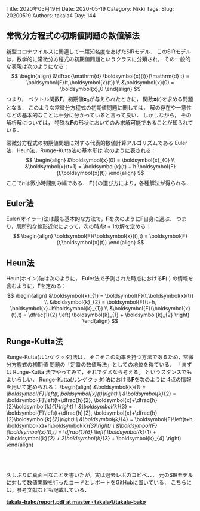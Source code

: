 ﻿Title: 2020年05月19日
Date: 2020-05-19
Category: Nikki
Tags: 
Slug: 20200519
Authors: takala4
Day: 144




## 常微分方程式の初期値問題の数値解法

新型コロナウイルスに関連して一躍知名度をあげたSIRモデル．
このSIRモデルは，数学的に常微分方程式の初期値問題というクラスに分類され，
その一般的な表現は次のようになる：
$$
\begin{align}
  &\dfrac{\mathrm{d} \boldsymbol{x}(t)}{\mathrm{d} t} = \boldsymbol{F}(t,\boldsymbol{x}(t))
  \\
  &\boldsymbol{x}(0) = \boldsymbol{x}_0
\end{align}
$$
つまり，
ベクトル関数$\boldsymbol{F}$，初期値$\boldsymbol{x}_{0}$が与えられたときに，
関数$\boldsymbol{x}(t)$を求める問題となる．
このような常微分方程式の初期値問題に関しては，
解の存在や一意性などの基本的なことは十分に分かっていると言って良い．
しかしながら，
その解析解については，
特殊な$\boldsymbol{F}$の形状においてのみ求解可能であることが知られている．


常微分方程式の初期値問題に対する代表的数値計算アルゴリズムである
Euler法，Heun法，Runge-Kutta法の基本形は
次のように表される：
$$
\begin{align}
  &\boldsymbol{x}(0) = \boldsymbol{x}_{0}
  \\
  &\boldsymbol{x}(t+1) = \boldsymbol{x}(t) + h \boldsymbol{F}(t,\boldsymbol{x}(t))
\end{align}
$$
ここで$h$は微小時間刻み幅である．
$\boldsymbol{F}(\cdot)$の選び方により，各種解法が得られる．

## Euler法

Euler(オイラー)法は最も基本的な方法で，$\boldsymbol{F}$を次のように$\boldsymbol{F}$自身に選ぶ．
つまり，局所的な線形近似によって，次の時点$t+1$の解を定める：
$$
\begin{align}
 \boldsymbol{F}(\boldsymbol{x}(t),t) = \boldsymbol{F}(t,\boldsymbol{x}(t))
\end{align}
$$

## Heun法

Heun(ホイン)法は次のように，
Euler法で予測された時点における$\boldsymbol{F}(\cdot)$
の情報を含むように，$\boldsymbol{F}$を定める：
$$
\begin{align}
  &\boldsymbol{k}_{1} = \boldsymbol{F}(t,\boldsymbol{x}(t))
  \\
  &\boldsymbol{k}_{2} = \boldsymbol{F}(t+h, \boldsymbol{x}+h\boldsymbol{k}_{1})
  \\
  &\boldsymbol{F}(\boldsymbol{x}(t),t) = \dfrac{1}{2} \left( \boldsymbol{k}_{1} + \boldsymbol{k}_{2} \right)
\end{align}
$$


## Runge-Kutta法

Runge-Kutta(ルンゲクッタ)法は，
そこそこの効率を持つ方法であるため，常微分方程式の初期値
問題の「定番の数値解法」としての地位を得ている．
「まずは Runge-Kutta 法でやってみて，それでダメなら考える」
というスタンスでもよいらしい．
Runge-Kutta(ルンゲクッタ)法における$\boldsymbol{F}$を次のように
4点の情報を用いて定められる：
\begin{align}
  &\boldsymbol{k}_{1} = \boldsymbol{F}\left(t,\boldsymbol{x}(t)\right)
  \\
  &\boldsymbol{k}_{2} = \boldsymbol{F}\left(t+\dfrac{h}{2}, \boldsymbol{x}+\dfrac{h}{2}\boldsymbol{k}_{1}\right)
  \\
  &\boldsymbol{k}_{3} = \boldsymbol{F}\left(t+\dfrac{h}{2}, \boldsymbol{x}+\dfrac{h}{2}\boldsymbol{k}_{2}\right)
  \\
  &\boldsymbol{k}_{4} =  \boldsymbol{F}\left(t+h, \boldsymbol{x}+h\boldsymbol{k}_{3}\right)
  \\
  &\boldsymbol{F}(\boldsymbol{x}(t),t) = \dfrac{1}{6}
  \left( \boldsymbol{k}_{1} + 2\boldsymbol{k}_{2} + 2\boldsymbol{k}_{3} + \boldsymbol{k}_{4} \right)
\end{align}


<br>
<br>

久しぶりに真面目なことを書いたが，実は過去レポのコピペ．．．
元のSIRモデルに対して数値実験を行ったコードとレポートをGitHubに置いている．
こちらには，参考文献なども記載している．

**[takala-bako/report.pdf at master · takala4/takala-bako](https://github.com/takala4/takala-bako/blob/master/SIR/report.pdf)**